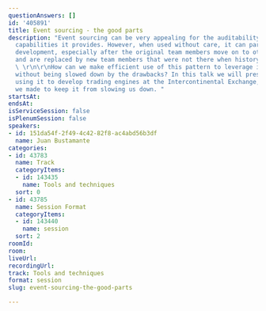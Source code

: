 ```yaml
---
questionAnswers: []
id: '405891'
title: Event sourcing - the good parts
description: "Event sourcing can be very appealing for the auditability and replay
  capabilities it provides. However, when used without care, it can paralyze application
  development, especially after the original team members move on to other things
  and are replaced by new team members that were not there when history was written.
  \ \r\n\r\nHow can we make efficient use of this pattern to leverage its benefits
  without being slowed down by the drawbacks? In this talk we will present our experience
  using it to develop trading engines at the Intercontinental Exchange, and the tradeoffs
  we made to keep it from slowing us down. "
startsAt: 
endsAt: 
isServiceSession: false
isPlenumSession: false
speakers:
- id: 151da54f-2f49-4c42-82f8-ac4abd56b3df
  name: Juan Bustamante
categories:
- id: 43783
  name: Track
  categoryItems:
  - id: 143435
    name: Tools and techniques
  sort: 0
- id: 43785
  name: Session Format
  categoryItems:
  - id: 143440
    name: session
  sort: 2
roomId: 
room: 
liveUrl: 
recordingUrl: 
track: Tools and techniques
format: session
slug: event-sourcing-the-good-parts

---
```

